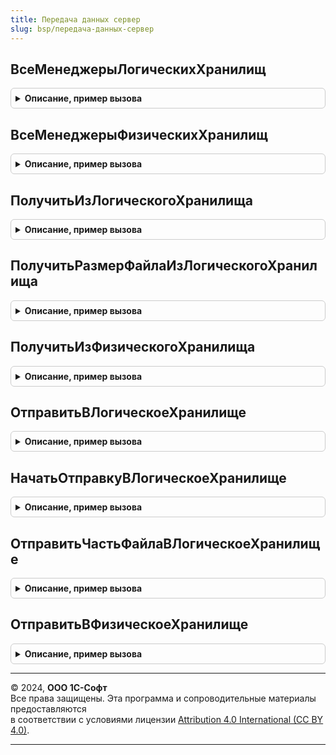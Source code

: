 ```yaml
---
title: Передача данных сервер
slug: bsp/передача-данных-сервер
---
```



## ВсеМенеджерыЛогическихХранилищ
<details style="margin: 1em 0; padding: 0.5em; border: 1px solid #ccc; border-radius: 6px;">

<summary style="font-weight: bold; cursor: pointer;">Описание, пример вызова</summary>

```bsl

// Возвращает менеджеры логических хранилищ.
//
// Возвращаемое значение:
//  ФиксированноеСоответствие из Строка - менеджеры логических хранилищ:
//    * Ключ - Строка - идентификатор логического хранилища;
//    * Значение - ОбщийМодуль - менеджер логического хранилища.
//
Функция ВсеМенеджерыЛогическихХранилищ() Экспорт
```

Пример вызова
```bsl
Результат = ПередачаДанныхСервер.ВсеМенеджерыЛогическихХранилищ() 
```
</details>

## ВсеМенеджерыФизическихХранилищ
<details style="margin: 1em 0; padding: 0.5em; border: 1px solid #ccc; border-radius: 6px;">

<summary style="font-weight: bold; cursor: pointer;">Описание, пример вызова</summary>

```bsl

// Возвращает менеджеры физических хранилищ.
//
// Возвращаемое значение:
//  ФиксированноеСоответствие из Строка - менеджеры физических хранилищ:
//    * Ключ - Строка - идентификатор физического хранилища;
//    * Значение - ОбщийМодуль - менеджер физического хранилища.
//
Функция ВсеМенеджерыФизическихХранилищ() Экспорт
```

Пример вызова
```bsl
Результат = ПередачаДанныхСервер.ВсеМенеджерыФизическихХранилищ() 
```
</details>

## ПолучитьИзЛогическогоХранилища
<details style="margin: 1em 0; padding: 0.5em; border: 1px solid #ccc; border-radius: 6px;">

<summary style="font-weight: bold; cursor: pointer;">Описание, пример вызова</summary>

```bsl

// Получает данные из логического хранилища.
//
// Параметры:
//   ПараметрыДоступа - Структура - поля:
//     * URL - Строка - URL сервиса, обязательно должно присутствовать и быть заполненным;
//     * UserName - Строка - имя пользователя;
//     * Password - Строка - пароль пользователя.
//     * Кэш - Соответствие из Строка - необязательный, пустое соответствие, если указан, может использоваться для кеширования.
//   ИдентификаторХранилища - Строка - идентификатор логического хранилища.
//   Идентификатор - Строка - идентификатор данных в логическом хранилище.
//   Диапазон - Структура -
//     * Начало - Число - первый байт.
//     * Конец - Число - последний байт.
//   ИмяФайла - Строка, Неопределено - Имя файла для записи данных.
//
// Возвращаемое значение:
//  Неопределено, Структура - Получить из логического хранилища:
//   * Имя - Строка - имя файла
//   * ПолноеИмя - Строка - полное имя файла (включающее путь к файлу)
//
Функция ПолучитьИзЛогическогоХранилища(ПараметрыДоступа, ИдентификаторХранилища, Идентификатор, Диапазон = Неопределено, ИмяФайла = Неопределено) Экспорт
```

Пример вызова
```bsl
Результат = ПередачаДанныхСервер.ПолучитьИзЛогическогоХранилища(ПараметрыДоступа, ИдентификаторХранилища, Идентификатор, Диапазон, ИмяФайла);
```
</details>

## ПолучитьРазмерФайлаИзЛогическогоХранилища
<details style="margin: 1em 0; padding: 0.5em; border: 1px solid #ccc; border-radius: 6px;">

<summary style="font-weight: bold; cursor: pointer;">Описание, пример вызова</summary>

```bsl

// Получает информацию о файле из логического хранилища.
//
// Параметры:
//   ПараметрыДоступа - Структура - поля:
//     * URL - Строка - URL сервиса, обязательно должно присутствовать и быть заполненным;
//     * UserName - Строка - имя пользователя;
//     * Password - Строка - пароль пользователя.
//   ИдентификаторХранилища - Строка - идентификатор логического хранилища.
//   Идентификатор - Строка - идентификатор данных в логическом хранилище.
//
// Возвращаемое значение:
//   Число - размер файла в байтах.
//
Функция ПолучитьРазмерФайлаИзЛогическогоХранилища(ПараметрыДоступа, ИдентификаторХранилища, Идентификатор) Экспорт
```

Пример вызова
```bsl
Результат = ПередачаДанныхСервер.ПолучитьРазмерФайлаИзЛогическогоХранилища(ПараметрыДоступа, ИдентификаторХранилища, Идентификатор) 
```
</details>

## ПолучитьИзФизическогоХранилища
<details style="margin: 1em 0; padding: 0.5em; border: 1px solid #ccc; border-radius: 6px;">

<summary style="font-weight: bold; cursor: pointer;">Описание, пример вызова</summary>

```bsl

// Получает данные из физического хранилища.
//
// Параметры:
//   ПараметрыДоступа - Структура - поля:
//     * URL - Строка - URL сервиса, обязательно должно присутствовать и быть заполненным;
//     * UserName - Строка - имя пользователя;
//     * Password - Строка - пароль пользователя.
//   ИдентификаторХранилища - Строка - идентификатор физического хранилища.
//   Идентификатор - Строка - идентификатор данных в физическом хранилище.
//   ИмяФайла - Строка, Неопределено - Имя файла для записи данных.
//
// Возвращаемое значение:
//   Неопределено, Структура - описание файла:
//	   * Имя - Строка - имя файла;
//	   * ПолноеИмя - Строка - полное имя файла (включающее путь к файлу).
//
Функция ПолучитьИзФизическогоХранилища(ПараметрыДоступа, ИдентификаторХранилища, Идентификатор, ИмяФайла = Неопределено) Экспорт
```

Пример вызова
```bsl
Результат = ПередачаДанныхСервер.ПолучитьИзФизическогоХранилища(ПараметрыДоступа, ИдентификаторХранилища, Идентификатор, ИмяФайла);
```
</details>

## ОтправитьВЛогическоеХранилище
<details style="margin: 1em 0; padding: 0.5em; border: 1px solid #ccc; border-radius: 6px;">

<summary style="font-weight: bold; cursor: pointer;">Описание, пример вызова</summary>

```bsl

// Отправляет данные в логическое хранилище.
//
// Параметры:
//   ПараметрыДоступа - Структура - поля:
//     * URL - Строка - URL сервиса, обязательно должно присутствовать и быть заполненным;
//     * UserName - Строка - имя пользователя;
//     * Password - Строка - пароль пользователя.
//   ИдентификаторХранилища - Строка - идентификатор логического хранилища.
//   Данные - Строка - адрес данных во временном хранилище;
//          - Строка - полное имя файла (включающее путь к файлу);
//          - Файл - файловый объект;
//          - ДвоичныеДанные - значение в виде двоичных данных.
//   ИмяФайла - Строка - имя передаваемого файла.
//   ДополнительныеПараметры - Структура - структура со значениями сериализуемыми в json.
//
// Возвращаемое значение:
//  Число, Неопределено, Произвольный -
//
Функция ОтправитьВЛогическоеХранилище(ПараметрыДоступа, ИдентификаторХранилища, Данные, Знач ИмяФайла, ДополнительныеПараметры = Неопределено) Экспорт
```

Пример вызова
```bsl
Результат = ПередачаДанныхСервер.ОтправитьВЛогическоеХранилище(ПараметрыДоступа, ИдентификаторХранилища, Данные, ИмяФайла, ДополнительныеПараметры);
```
</details>

## НачатьОтправкуВЛогическоеХранилище
<details style="margin: 1em 0; padding: 0.5em; border: 1px solid #ccc; border-radius: 6px;">

<summary style="font-weight: bold; cursor: pointer;">Описание, пример вызова</summary>

```bsl

// Начинает отправку файла в логическое хранилище
//
// Параметры:
//   ПараметрыДоступа - Структура - поля:
//     * URL - Строка - URL сервиса, обязательно должно присутствовать и быть заполненным;
//     * UserName - Строка - имя пользователя;
//     * Password - Строка - пароль пользователя.
//   ИдентификаторХранилища - Строка - идентификатор логического хранилища.
//   Данные - Строка - адрес данных во временном хранилище;
//          - Строка - полное имя файла (включающее путь к файлу);
//          - Файл - файловый объект;
//          - ДвоичныеДанные - значение в виде двоичных данных.
//   ИмяФайла - Строка - имя передаваемого файла.
//   ДополнительныеПараметры - Структура - структура со значениями сериализуемыми в json.
//
// Возвращаемое значение:
//  Неопределено, Структура - поля:
//    * Location - Неопределено, Произвольный -
//    * SetCookie - Произвольный, Неопределено -
//    * АдресS3 - Произвольный, Неопределено -
//    * ИдентификаторФайлаS3 - Произвольный, Неопределено -
//    * ПередачаЧастями - Булево
//
Функция НачатьОтправкуВЛогическоеХранилище(ПараметрыДоступа, ИдентификаторХранилища, Данные, Знач ИмяФайла, ДополнительныеПараметры = Неопределено) Экспорт
```

Пример вызова
```bsl
Результат = ПередачаДанныхСервер.НачатьОтправкуВЛогическоеХранилище(ПараметрыДоступа, ИдентификаторХранилища, Данные, ИмяФайла, ДополнительныеПараметры);
```
</details>

## ОтправитьЧастьФайлаВЛогическоеХранилище
<details style="margin: 1em 0; padding: 0.5em; border: 1px solid #ccc; border-radius: 6px;">

<summary style="font-weight: bold; cursor: pointer;">Описание, пример вызова</summary>

```bsl


// Отправляет очередную часть
//
// Параметры:
//   ПараметрыДоступа - Структура - поля:
//     * URL - Строка - URL сервиса, обязательно должно присутствовать и быть заполненным;
//     * UserName - Строка - имя пользователя;
//     * Password - Строка - пароль пользователя.
//   ПараметрыОтправки - Структура - поля:
//     Location - Строка -
//     SetCookie - Строка -
//     АдресS3 - Строка -
//     ИдентификаторФайлаS3 - Строка -
//     ПередачаЧастями - Булево -
//  Данные - Произвольный -
//  ПоследняяЧасть - Булево -
//  Смещение - Число -
//
// Возвращаемое значение:
//   Число, Неопределено - Количество байт в случае успешной отправки, или Неопределено, если не получилось отправить
//
Функция ОтправитьЧастьФайлаВЛогическоеХранилище(ПараметрыДоступа, ПараметрыОтправки, Данные, ПоследняяЧасть = Истина, Смещение = 0) Экспорт
```

Пример вызова
```bsl
Результат = ПередачаДанныхСервер.ОтправитьЧастьФайлаВЛогическоеХранилище(ПараметрыДоступа, ПараметрыОтправки, Данные, ПоследняяЧасть, Смещение);
```
</details>

## ОтправитьВФизическоеХранилище
<details style="margin: 1em 0; padding: 0.5em; border: 1px solid #ccc; border-radius: 6px;">

<summary style="font-weight: bold; cursor: pointer;">Описание, пример вызова</summary>

```bsl

// Отправляет данные в физическое хранилище.
//
// Параметры:
//   ПараметрыДоступа - Структура - поля:
//     * URL - Строка - URL сервиса, обязательно должно присутствовать и быть заполненным;
//     * UserName - Строка - имя пользователя;
//     * Password - Строка - пароль пользователя.
//   ИдентификаторХранилища - Строка - идентификатор физического хранилища.
//   Данные - Строка - адрес данных во временном хранилище;
//          - Строка - полное имя файла (включающее путь к файлу);
//          - Файл - файловый объект;
//          - ДвоичныеДанные - значение в виде двоичных данных.
//   ИмяФайла - Строка - имя передаваемого файла.
//
//
// Возвращаемое значение:
//  Число, Неопределено, Произвольный -
//
Функция ОтправитьВФизическоеХранилище(ПараметрыДоступа, ИдентификаторХранилища, Данные, Знач ИмяФайла) Экспорт
```

Пример вызова
```bsl
Результат = ПередачаДанныхСервер.ОтправитьВФизическоеХранилище(ПараметрыДоступа, ИдентификаторХранилища, Данные, ИмяФайла) 
```
</details>

---

© 2024, **ООО 1С-Софт**  
Все права защищены. Эта программа и сопроводительные материалы предоставляются  
в соответствии с условиями лицензии [Attribution 4.0 International (CC BY 4.0)](https://creativecommons.org/licenses/by/4.0/legalcode).

---
